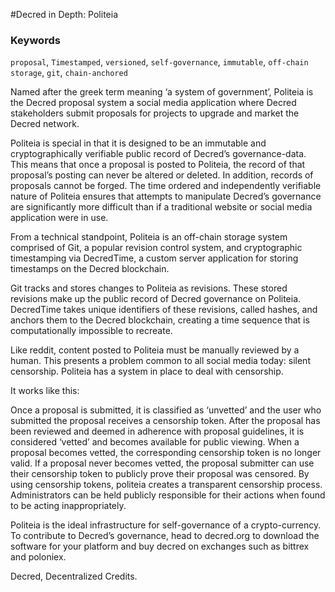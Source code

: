 #Decred in Depth: Politeia

### Keywords
`proposal`, `Timestamped`, `versioned`, `self-governance`, `immutable`, `off-chain storage`, `git`, `chain-anchored`

Named after the greek term meaning ‘a system of government’, Politeia is the Decred proposal system a social media application where Decred stakeholders submit proposals for projects to upgrade and market the Decred network. 

Politeia is special in that it is designed to be an immutable and cryptographically verifiable public record of Decred’s governance-data. This means that once a proposal is posted to Politeia, the record of that proposal’s posting can never be altered or deleted. In addition, records of proposals cannot be forged. The time ordered and independently verifiable nature of Politeia ensures that attempts to manipulate Decred’s governance are significantly more difficult than if a traditional website or social media application were in use.

From a technical standpoint, Politeia is an off-chain storage system comprised  of Git, a popular revision control system, and cryptographic timestamping via DecredTime, a custom server application for storing timestamps on the Decred blockchain.

Git tracks and stores changes to Politeia as revisions. These stored revisions make up the public record of Decred governance on Politeia. DecredTime takes unique identifiers of these revisions, called hashes, and anchors them to the Decred blockchain, creating a time sequence that is computationally impossible to recreate.

Like reddit, content posted to Politeia must be manually reviewed by a human. This presents a problem common to all social media today: silent censorship. Politeia has a system in place to deal with censorship. 

It works like this:

Once a proposal is submitted, it is classified as ‘unvetted’ and the user who submitted the proposal receives a censorship token. After the proposal has been reviewed and deemed in adherence with proposal guidelines, it is considered ‘vetted’ and becomes available for public viewing. When a proposal becomes vetted, the corresponding censorship token is no longer valid. If a proposal never becomes vetted, the proposal submitter can use their censorship token to publicly prove their proposal was censored. By using censorship tokens, politeia creates a transparent censorship process. Administrators can be held publicly responsible for their actions when found to be acting inappropriately.

Politeia is the ideal infrastructure for self-governance of a crypto-currency. To contribute to Decred’s governance, head to decred.org to download the software for your platform and buy decred on exchanges such as bittrex and poloniex.

Decred, Decentralized Credits.


 	
